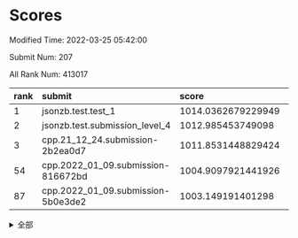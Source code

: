 # Scores

Modified Time: 2022-03-25 05:42:00

Submit Num: 207

All Rank Num: 413017

| rank |               submit               |       score        |       sigma        | pk_num |
| :--- | :--------------------------------- | :----------------- | :----------------- | :----- |
| 1    | jsonzb.test.test_1                 | 1014.0362679229949 | 0.859634200049682  | 7982   |
| 2    | jsonzb.test.submission_level_4     | 1012.985453749098  | 0.8026736026555784 | 7987   |
| 3    | cpp.21_12_24.submission-2b2ea0d7   | 1011.8531448829424 | 0.7719343632304926 | 7981   |
| 54   | cpp.2022_01_09.submission-816672bd | 1004.9097921441926 | 0.7381074439461294 | 7980   |
| 87   | cpp.2022_01_09.submission-5b0e3de2 | 1003.149191401298  | 0.704448593523453  | 7989   |


<details>
<summary>全部</summary>

| rank |                 submit                 |       score        |       sigma        | pk_num |
| :--- | :------------------------------------- | :----------------- | :----------------- | :----- |
| 1    | jsonzb.test.test_1                     | 1014.0362679229949 | 0.859634200049682  | 7982   |
| 2    | jsonzb.test.submission_level_4         | 1012.985453749098  | 0.8026736026555784 | 7987   |
| 3    | cpp.21_12_24.submission-2b2ea0d7       | 1011.8531448829424 | 0.7719343632304926 | 7981   |
| 4    | gobigger.level_3.submission_level_3_49 | 1011.2434784722623 | 0.7544682197566757 | 7982   |
| 5    | gobigger.level_3.submission_level_3_22 | 1011.0357182650109 | 0.7698465027475972 | 7976   |
| 6    | gobigger.level_3.submission_level_3_40 | 1011.017596990423  | 0.7684400606342399 | 7982   |
| 7    | gobigger.level_3.submission_level_3_30 | 1010.8265641899317 | 0.7836451126378786 | 7981   |
| 8    | gobigger.level_3.submission_level_3_15 | 1010.7784897369424 | 0.7597800263346824 | 7976   |
| 9    | gobigger.level_3.submission_level_3_26 | 1010.7182893562032 | 0.760067025711281  | 7978   |
| 10   | gobigger.level_3.submission_level_3_45 | 1010.6890478201855 | 0.748524711367829  | 7981   |
| 11   | gobigger.level_3.submission_level_3_11 | 1010.6646559113042 | 0.7542397610505747 | 7979   |
| 12   | gobigger.level_3.submission_level_3_6  | 1010.5932943430959 | 0.7490744307978286 | 7976   |
| 13   | gobigger.level_3.submission_level_3_3  | 1010.5732504036307 | 0.784936114105387  | 7981   |
| 14   | gobigger.level_3.submission_level_3_34 | 1010.5727780106496 | 0.7522200391298907 | 7985   |
| 15   | gobigger.level_3.submission_level_3_13 | 1010.5603895167282 | 0.7402892876937844 | 7981   |
| 16   | gobigger.level_3.submission_level_3_36 | 1010.5531874567848 | 0.7929395594432227 | 7976   |
| 17   | gobigger.level_3.submission_level_3_4  | 1010.5452386067933 | 0.7553275186765552 | 7984   |
| 18   | gobigger.level_3.submission_level_3_10 | 1010.4963138931287 | 0.7387847746298795 | 7980   |
| 19   | gobigger.level_3.submission_level_3_44 | 1010.38881436117   | 0.7541213823249926 | 7981   |
| 20   | gobigger.level_3.submission_level_3_35 | 1010.3229864932389 | 0.7727808617962753 | 7976   |
| 21   | gobigger.level_3.submission_level_3_21 | 1010.2902085013845 | 0.7625380740969333 | 7978   |
| 22   | gobigger.level_3.submission_level_3_25 | 1010.2850333181281 | 0.7516094782009063 | 7985   |
| 23   | gobigger.level_3.submission_level_3_28 | 1010.2709273704724 | 0.7540707430792821 | 7977   |
| 24   | gobigger.level_3.submission_level_3_23 | 1010.21783882055   | 0.772318059639189  | 7987   |
| 25   | gobigger.level_3.submission_level_3_27 | 1010.1985479845582 | 0.7564765245851107 | 7983   |
| 26   | gobigger.level_3.submission_level_3_5  | 1010.1174376768547 | 0.7510629876717501 | 7985   |
| 27   | gobigger.level_3.submission_level_3_43 | 1010.0737143499817 | 0.757097725477915  | 7989   |
| 28   | gobigger.level_3.submission_level_3_46 | 1010.0159286806675 | 0.763651510093313  | 7984   |
| 29   | gobigger.level_3.submission_level_3_48 | 1009.679195608267  | 0.749788163623202  | 7979   |
| 30   | gobigger.level_3.submission_level_3_18 | 1009.6516756545582 | 0.7538849672783027 | 7978   |
| 31   | gobigger.level_3.submission_level_3_19 | 1009.6325532819628 | 0.7592931192309009 | 7984   |
| 32   | gobigger.level_3.submission_level_3_39 | 1009.590747416294  | 0.7676174019047677 | 7981   |
| 33   | gobigger.level_3.submission_level_3_37 | 1009.5802027796341 | 0.7565087767221572 | 7980   |
| 34   | gobigger.level_3.submission_level_3_8  | 1009.5751788017438 | 0.7525882035149521 | 7979   |
| 35   | gobigger.level_3.submission_level_3_7  | 1009.5176536860974 | 0.7516587006437283 | 7984   |
| 36   | gobigger.level_3.submission_level_3_24 | 1009.5033196245814 | 0.7401268154051475 | 7983   |
| 37   | gobigger.level_3.submission_level_3_32 | 1009.4368724530599 | 0.766312954751946  | 7975   |
| 38   | gobigger.level_3.submission_level_3_17 | 1009.4266236377454 | 0.7457026495636804 | 7983   |
| 39   | gobigger.level_3.submission_level_3_9  | 1009.367964908098  | 0.7429246884010274 | 7972   |
| 40   | gobigger.level_3.submission_level_3_31 | 1009.2699343751208 | 0.7477379231265912 | 7983   |
| 41   | gobigger.level_3.submission_level_3_42 | 1009.2236553947006 | 0.7285776906933102 | 7981   |
| 42   | gobigger.level_3.submission_level_3_16 | 1009.2030956139469 | 0.7409927254757229 | 7982   |
| 43   | gobigger.level_3.submission_level_3_0  | 1008.8935908139133 | 0.7400044404665927 | 7985   |
| 44   | gobigger.level_3.submission_level_3_1  | 1008.8888409099204 | 0.7732709776904667 | 7981   |
| 45   | gobigger.level_3.submission_level_3_41 | 1008.779317281331  | 0.7410460766075366 | 7988   |
| 46   | gobigger.level_3.submission_level_3_12 | 1008.7606068617716 | 0.7342186503743995 | 7987   |
| 47   | gobigger.level_3.submission_level_3_38 | 1008.6976017510797 | 0.7311651503055654 | 7983   |
| 48   | gobigger.level_3.submission_level_3_29 | 1008.6503113926715 | 0.7403528389305397 | 7981   |
| 49   | gobigger.level_3.submission_level_3_14 | 1008.5236514669388 | 0.7380438473219222 | 7983   |
| 50   | gobigger.level_3.submission_level_3_47 | 1008.4874069998212 | 0.7525352525451043 | 7981   |
| 51   | gobigger.level_3.submission_level_3_20 | 1008.4515251682217 | 0.7353311681132859 | 7982   |
| 52   | gobigger.level_3.submission_level_3_33 | 1008.449432187837  | 0.7491258128795839 | 7981   |
| 53   | gobigger.level_3.submission_level_3_2  | 1008.3122431242842 | 0.7494672139928616 | 7982   |
| 54   | cpp.2022_01_09.submission-816672bd     | 1004.9097921441926 | 0.7381074439461294 | 7980   |
| 55   | gobigger.level_1.submission_level_1_0  | 1004.8827076176767 | 0.7230931415158496 | 7977   |
| 56   | gobigger.level_1.submission_level_1_49 | 1004.7322472502866 | 0.7186838256096085 | 7979   |
| 57   | gobigger.level_1.submission_level_1_32 | 1004.6763133728207 | 0.7145931120050847 | 7978   |
| 58   | gobigger.level_1.submission_level_1_36 | 1004.6510536396288 | 0.7211749864203294 | 7983   |
| 59   | gobigger.level_1.submission_level_1_8  | 1004.3457729205159 | 0.7200526194772715 | 7986   |
| 60   | gobigger.level_1.submission_level_1_30 | 1004.26180145912   | 0.7194815337840221 | 7980   |
| 61   | gobigger.level_1.submission_level_1_14 | 1004.2111302471975 | 0.7158782809050703 | 7982   |
| 62   | gobigger.level_1.submission_level_1_9  | 1004.1114325729219 | 0.709523759757192  | 7981   |
| 63   | gobigger.level_1.submission_level_1_19 | 1004.0786298731664 | 0.7163243899828854 | 7978   |
| 64   | gobigger.level_1.submission_level_1_13 | 1004.0626331332968 | 0.7181533102597031 | 7980   |
| 65   | gobigger.level_1.submission_level_1_37 | 1004.0428226708066 | 0.7189870894625626 | 7980   |
| 66   | gobigger.level_1.submission_level_1_2  | 1003.9761416544193 | 0.7139593712752689 | 7981   |
| 67   | gobigger.level_1.submission_level_1_23 | 1003.9653085474998 | 0.7190263093807889 | 7981   |
| 68   | gobigger.level_1.submission_level_1_4  | 1003.8654333919656 | 0.7088722947815096 | 7981   |
| 69   | gobigger.level_1.submission_level_1_28 | 1003.8197781498917 | 0.7278639006012942 | 7985   |
| 70   | gobigger.level_1.submission_level_1_40 | 1003.6256155723219 | 0.7130413924161436 | 7978   |
| 71   | gobigger.level_1.submission_level_1_35 | 1003.6139463596811 | 0.7147164129382565 | 7985   |
| 72   | gobigger.level_1.submission_level_1_7  | 1003.5534261608989 | 0.7101414718238049 | 7982   |
| 73   | gobigger.level_1.submission_level_1_10 | 1003.5185105610196 | 0.7135214077623011 | 7979   |
| 74   | gobigger.level_1.submission_level_1_27 | 1003.508219326751  | 0.7031930609208882 | 7980   |
| 75   | gobigger.level_1.submission_level_1_34 | 1003.497408354067  | 0.7089090069290016 | 7980   |
| 76   | gobigger.level_1.submission_level_1_45 | 1003.4577472680833 | 0.7160326034848106 | 7976   |
| 77   | gobigger.level_1.submission_level_1_1  | 1003.4522443151093 | 0.7082918406135863 | 7984   |
| 78   | gobigger.level_1.submission_level_1_42 | 1003.4002318591256 | 0.7312495248964436 | 7985   |
| 79   | gobigger.level_1.submission_level_1_16 | 1003.3337907274282 | 0.7102047289459706 | 7985   |
| 80   | gobigger.level_1.submission_level_1_6  | 1003.3253336636651 | 0.7265160915308426 | 7982   |
| 81   | gobigger.level_1.submission_level_1_12 | 1003.2864289174065 | 0.7163299814095978 | 7982   |
| 82   | gobigger.level_1.submission_level_1_33 | 1003.2495778080538 | 0.7150959404436381 | 7979   |
| 83   | gobigger.level_1.submission_level_1_3  | 1003.236892990844  | 0.7214284445688918 | 7981   |
| 84   | gobigger.level_1.submission_level_1_41 | 1003.2234437035139 | 0.7120028858627546 | 7980   |
| 85   | gobigger.level_1.submission_level_1_24 | 1003.2106252568627 | 0.7068923251371834 | 7986   |
| 86   | gobigger.level_1.submission_level_1_39 | 1003.1984309693484 | 0.7198057407317091 | 7980   |
| 87   | cpp.2022_01_09.submission-5b0e3de2     | 1003.149191401298  | 0.704448593523453  | 7989   |
| 88   | gobigger.level_1.submission_level_1_44 | 1003.1260119422094 | 0.7211341314360763 | 7978   |
| 89   | gobigger.level_1.submission_level_1_25 | 1003.1011839426599 | 0.7059435075670056 | 7983   |
| 90   | gobigger.level_1.submission_level_1_21 | 1003.0212999528569 | 0.7116046707915141 | 7983   |
| 91   | gobigger.level_1.submission_level_1_22 | 1002.9855937658564 | 0.730513134912493  | 7983   |
| 92   | gobigger.level_1.submission_level_1_46 | 1002.9794271876431 | 0.7145077900516901 | 7980   |
| 93   | gobigger.level_1.submission_level_1_38 | 1002.8675883859283 | 0.7110870666507454 | 7980   |
| 94   | gobigger.level_1.submission_level_1_43 | 1002.8671926034131 | 0.7187001611745375 | 7975   |
| 95   | gobigger.level_1.submission_level_1_29 | 1002.77276371748   | 0.7076486402124019 | 7989   |
| 96   | gobigger.level_1.submission_level_1_20 | 1002.7451573836785 | 0.7235596322827421 | 7979   |
| 97   | gobigger.level_1.submission_level_1_26 | 1002.7342990164675 | 0.7207351830393134 | 7982   |
| 98   | gobigger.level_1.submission_level_1_47 | 1002.6621149207283 | 0.7104509938925394 | 7984   |
| 99   | gobigger.level_1.submission_level_1_11 | 1002.6537177015637 | 0.7160280434864469 | 7976   |
| 100  | gobigger.level_1.submission_level_1_17 | 1002.4175666147878 | 0.7111395446318899 | 7983   |
| 101  | gobigger.level_1.submission_level_1_5  | 1002.4127295714908 | 0.7097569904189859 | 7983   |
| 102  | gobigger.level_1.submission_level_1_31 | 1002.4083257575737 | 0.7106461426962942 | 7976   |
| 103  | gobigger.level_1.submission_level_1_48 | 1002.1639168719579 | 0.7192650856493213 | 7980   |
| 104  | gobigger.level_1.submission_level_1_15 | 1002.1412449956966 | 0.7097308195517293 | 7971   |
| 105  | gobigger.level_1.submission_level_1_18 | 1001.8236226014097 | 0.7112525568965413 | 7976   |
| 106  | gobigger.random.submission_random_31   | 997.8120180713737  | 0.7127961741050451 | 7978   |
| 107  | gobigger.random.submission_random_24   | 997.5596301266917  | 0.7011681154614762 | 7976   |
| 108  | gobigger.random.submission_random_21   | 997.1732102154792  | 0.7057089141541651 | 7984   |
| 109  | gobigger.random.submission_random_41   | 997.1354941508841  | 0.7096648827744211 | 7979   |
| 110  | gobigger.random.submission_random_20   | 997.0104219375646  | 0.7205900673373548 | 7981   |
| 111  | gobigger.random.submission_random_35   | 996.8270817005301  | 0.7041834998737444 | 7987   |
| 112  | gobigger.random.submission_random_49   | 996.7992779320458  | 0.7161172828967484 | 7983   |
| 113  | gobigger.random.submission_random_19   | 996.7877341578939  | 0.7096575376676351 | 7982   |
| 114  | gobigger.random.submission_random_8    | 996.7111064821264  | 0.697640479510727  | 7981   |
| 115  | gobigger.random.submission_random_14   | 996.6477867412202  | 0.7321724055292862 | 7975   |
| 116  | gobigger.random.submission_random_43   | 996.5875916056817  | 0.7044974037160009 | 7976   |
| 117  | gobigger.random.submission_random_45   | 996.553939903451   | 0.7047913851486928 | 7982   |
| 118  | gobigger.random.submission_random_40   | 996.4420304478574  | 0.7136450856971472 | 7983   |
| 119  | gobigger.random.submission_random_7    | 996.4205481542361  | 0.7127470803768168 | 7980   |
| 120  | gobigger.random.submission_random_23   | 996.4120793184945  | 0.7008236087466178 | 7983   |
| 121  | gobigger.random.submission_random_18   | 996.3907472285026  | 0.7162998173268804 | 7980   |
| 122  | gobigger.random.submission_random_39   | 996.3452617494017  | 0.7224111573754294 | 7988   |
| 123  | gobigger.random.submission_random_12   | 996.2964739237833  | 0.6956097140915216 | 7979   |
| 124  | gobigger.random.submission_random_1    | 996.2557172746741  | 0.7063835015236573 | 7980   |
| 125  | gobigger.random.submission_random_47   | 996.1997388778983  | 0.703382201529387  | 7983   |
| 126  | gobigger.random.submission_random_2    | 996.1826708949238  | 0.7005665635888975 | 7980   |
| 127  | gobigger.random.submission_random_30   | 996.1400077909128  | 0.7048060177942808 | 7980   |
| 128  | gobigger.random.submission_random_16   | 996.0375619932782  | 0.698876300409023  | 7982   |
| 129  | gobigger.random.submission_random_27   | 996.0115581935979  | 0.7155124462248098 | 7979   |
| 130  | gobigger.random.submission_random_36   | 995.9819333835835  | 0.7014113264442955 | 7980   |
| 131  | gobigger.random.submission_random_15   | 995.9413418950926  | 0.7089010322405749 | 7977   |
| 132  | gobigger.random.submission_random_5    | 995.9243097607222  | 0.7104891711807091 | 7979   |
| 133  | gobigger.random.submission_random_13   | 995.9056314439816  | 0.7127677578327558 | 7982   |
| 134  | gobigger.random.submission_random_48   | 995.8771815403117  | 0.704853002287839  | 7983   |
| 135  | gobigger.random.submission_random_29   | 995.8686801227669  | 0.6982626342069777 | 7977   |
| 136  | gobigger.random.submission_random_28   | 995.860642362783   | 0.7126629438005432 | 7975   |
| 137  | gobigger.random.submission_random_6    | 995.8301260523558  | 0.7091217669150549 | 7980   |
| 138  | gobigger.random.submission_random_44   | 995.7882363161337  | 0.7047814540190201 | 7986   |
| 139  | gobigger.random.submission_random_32   | 995.6876932699369  | 0.7136213484673687 | 7983   |
| 140  | gobigger.random.submission_random_37   | 995.6488196072255  | 0.7082263092557967 | 7980   |
| 141  | gobigger.random.submission_random_4    | 995.5462216974005  | 0.7110218899155868 | 7985   |
| 142  | gobigger.random.submission_random_42   | 995.5164946355591  | 0.7124197549585541 | 7980   |
| 143  | gobigger.random.submission_random_11   | 995.4737398183433  | 0.7020865064060889 | 7982   |
| 144  | gobigger.random.submission_random_3    | 995.4708299653734  | 0.7034490289787266 | 7977   |
| 145  | gobigger.random.submission_random_17   | 995.4608591524582  | 0.7135140096190254 | 7983   |
| 146  | gobigger.random.submission_random_26   | 995.4424339105087  | 0.7137657907991638 | 7977   |
| 147  | gobigger.random.submission_random_9    | 995.4325375556174  | 0.7337247647094067 | 7983   |
| 148  | gobigger.random.submission_random_46   | 995.2896564742235  | 0.7200926805172028 | 7976   |
| 149  | gobigger.random.submission_random_33   | 995.2780746742304  | 0.7212029199223327 | 7980   |
| 150  | gobigger.random.submission_random_38   | 995.1585762987326  | 0.7099116278697366 | 7989   |
| 151  | gobigger.random.submission_random_0    | 994.9319042542996  | 0.7149672765737035 | 7982   |
| 152  | gobigger.random.submission_random_22   | 994.9228303674605  | 0.714420348745604  | 7981   |
| 153  | gobigger.random.submission_random_34   | 994.8917856612527  | 0.7307720996513539 | 7981   |
| 154  | gobigger.random.submission_random_25   | 994.7218078432021  | 0.7062150071800578 | 7986   |
| 155  | gobigger.random.submission_random_10   | 994.7071301176165  | 0.7260272389635792 | 7981   |
| 156  | gobigger.level_2.submission_level_2_30 | 993.8291645405984  | 0.7287445463731355 | 7986   |
| 157  | gobigger.level_2.submission_level_2_8  | 993.7675942142887  | 0.724508636002662  | 7985   |
| 158  | gobigger.level_2.submission_level_2_21 | 993.5752527998253  | 0.7249844493873044 | 7981   |
| 159  | gobigger.level_2.submission_level_2_6  | 993.3467997642504  | 0.7413231188763842 | 7976   |
| 160  | gobigger.level_2.submission_level_2_19 | 993.1607878485496  | 0.7327361961647528 | 7983   |
| 161  | gobigger.level_2.submission_level_2_42 | 993.1265207987105  | 0.7468888016867087 | 7986   |
| 162  | gobigger.level_2.submission_level_2_26 | 993.125279300262   | 0.753021032353292  | 7981   |
| 163  | gobigger.level_2.submission_level_2_48 | 993.0458317334621  | 0.7462593742369287 | 7987   |
| 164  | gobigger.level_2.submission_level_2_29 | 992.9809921582262  | 0.7528033139406574 | 7983   |
| 165  | gobigger.level_2.submission_level_2_18 | 992.9428249283244  | 0.7542951258177664 | 7985   |
| 166  | gobigger.level_2.submission_level_2_32 | 992.9191839019272  | 0.7255782989979395 | 7978   |
| 167  | gobigger.level_2.submission_level_2_33 | 992.8764481380001  | 0.7430129913567538 | 7976   |
| 168  | gobigger.level_2.submission_level_2_43 | 992.8479179442126  | 0.7329024932696635 | 7980   |
| 169  | gobigger.level_2.submission_level_2_4  | 992.7207652311985  | 0.7247991303586209 | 7975   |
| 170  | gobigger.level_2.submission_level_2_22 | 992.7019916424385  | 0.7560309206577494 | 7982   |
| 171  | gobigger.level_2.submission_level_2_20 | 992.6704265776681  | 0.7325422350432951 | 7981   |
| 172  | gobigger.level_2.submission_level_2_9  | 992.4274840525858  | 0.7382755501162961 | 7976   |
| 173  | gobigger.level_2.submission_level_2_17 | 992.423650102888   | 0.7447966328132638 | 7981   |
| 174  | gobigger.level_2.submission_level_2_45 | 992.3874099138708  | 0.7568401932661083 | 7982   |
| 175  | gobigger.level_2.submission_level_2_1  | 992.3829602602298  | 0.7577215388557343 | 7984   |
| 176  | gobigger.level_2.submission_level_2_44 | 992.3030585746964  | 0.7307757971292097 | 7981   |
| 177  | gobigger.level_2.submission_level_2_28 | 992.2796836760465  | 0.7300681228361912 | 7977   |
| 178  | gobigger.level_2.submission_level_2_2  | 992.2473853007197  | 0.7485251986269348 | 7984   |
| 179  | gobigger.level_2.submission_level_2_49 | 992.1829624747669  | 0.7507254810873063 | 7978   |
| 180  | gobigger.level_2.submission_level_2_5  | 992.0116402457173  | 0.7378534720414263 | 7981   |
| 181  | gobigger.level_2.submission_level_2_46 | 991.9976648757533  | 0.756143124538383  | 7984   |
| 182  | gobigger.level_2.submission_level_2_35 | 991.9062906792057  | 0.752646033628928  | 7979   |
| 183  | gobigger.level_2.submission_level_2_27 | 991.8827778746119  | 0.752055792383737  | 7982   |
| 184  | gobigger.level_2.submission_level_2_14 | 991.8790304411049  | 0.7655924987830077 | 7979   |
| 185  | gobigger.level_2.submission_level_2_13 | 991.8788701079475  | 0.7289000905991703 | 7988   |
| 186  | gobigger.level_2.submission_level_2_25 | 991.8546077226811  | 0.7597728189843184 | 7985   |
| 187  | gobigger.level_2.submission_level_2_34 | 991.8540654204779  | 0.7528809601906183 | 7981   |
| 188  | gobigger.level_2.submission_level_2_47 | 991.8488371455935  | 0.7460325675585874 | 7983   |
| 189  | gobigger.level_2.submission_level_2_12 | 991.8424716362193  | 0.756976383601871  | 7978   |
| 190  | gobigger.level_2.submission_level_2_24 | 991.8189444514393  | 0.7409966037294383 | 7981   |
| 191  | gobigger.level_2.submission_level_2_3  | 991.7464161744911  | 0.737852500889391  | 7983   |
| 192  | gobigger.level_2.submission_level_2_16 | 991.727405595363   | 0.7341008675168623 | 7977   |
| 193  | gobigger.level_2.submission_level_2_31 | 991.7001293467756  | 0.7512075845811699 | 7981   |
| 194  | gobigger.level_2.submission_level_2_23 | 991.6989605213845  | 0.743170634708164  | 7980   |
| 195  | gobigger.level_2.submission_level_2_10 | 991.6311712869075  | 0.7432191997295722 | 7978   |
| 196  | gobigger.level_2.submission_level_2_15 | 991.6007413698494  | 0.7263990624454824 | 7976   |
| 197  | gobigger.level_2.submission_level_2_40 | 991.4381701439098  | 0.7505316420978311 | 7985   |
| 198  | gobigger.level_2.submission_level_2_11 | 991.3920625366666  | 0.7298487215684709 | 7983   |
| 199  | gobigger.level_2.submission_level_2_39 | 991.3469130030974  | 0.7691378381822386 | 7978   |
| 200  | gobigger.level_2.submission_level_2_36 | 991.2455077495579  | 0.7651704225532229 | 7982   |
| 201  | gobigger.level_2.submission_level_2_38 | 991.2344000462851  | 0.743227410732361  | 7980   |
| 202  | gobigger.level_2.submission_level_2_37 | 991.2169681549317  | 0.7526572865505258 | 7977   |
| 203  | gobigger.level_2.submission_level_2_41 | 991.2011115281933  | 0.7443685039633774 | 7980   |
| 204  | gobigger.level_2.submission_level_2_0  | 990.5939675491278  | 0.7861384721264443 | 7982   |
| 205  | gobigger.level_2.submission_level_2_7  | 990.3898420471731  | 0.7908170616511477 | 7980   |
| 206  | gobigger.none.submission_none_0        | 980.1498244635308  | 1.2243715772933028 | 7979   |
| 207  | gobigger.none.submission_none_1        | 975.8418413110551  | 1.4986563506776542 | 7978   |

</details>